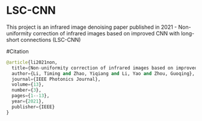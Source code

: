 # LSC-CNN
This project is an infrared image denoising paper published in 2021 - Non-uniformity correction of infrared images based on improved CNN with long-short connections (LSC-CNN)

#Citation

```python
@article{li2021non,
  title={Non-uniformity correction of infrared images based on improved CNN with long-short connections},
  author={Li, Timing and Zhao, Yiqiang and Li, Yao and Zhou, Guoqing},
  journal={IEEE Photonics Journal},
  volume={13},
  number={3},
  pages={1--13},
  year={2021},
  publisher={IEEE}
}
```
